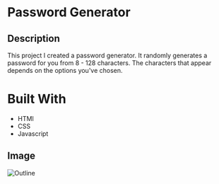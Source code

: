 # Password Generator

## Description
This project I created a password generator. It randomly generates a password for you from 8 - 128 characters. The characters that appear depends on the options you've chosen.

# Built With
- HTMl
- CSS
- Javascript

## Image
![Outline](https://user-images.githubusercontent.com/20524736/113515412-f15cd700-9539-11eb-90fa-1edb5aa01131.png)
